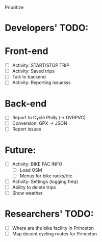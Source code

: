 Prioritize

# Developers' TODO:
# Front-end
  - [ ] Activity: START/STOP TRIP
  - [ ] Activity: Saved trips
  - [ ] Talk to backend
  - [ ] Activity: Reporting issuesss
# Back-end
  - [ ] Report to Cycle Philly (-> DVRPVC)
  - [ ] Conversion: GPX -> JSON
  - [ ] Report issues

# Future:
  - [ ] Activity: BIKE FAC INFO
    - [ ] Load OSM
    - [ ] Menus for bike racks/etc
  - [ ] Activity: Settings (logging freq)
  - [ ] Ability to delete trips
  - [ ] Show weather

# Researchers' TODO:
- [ ] Where are the bike facility in Princeton
- [ ] Map decent cycling routes for Princeton
